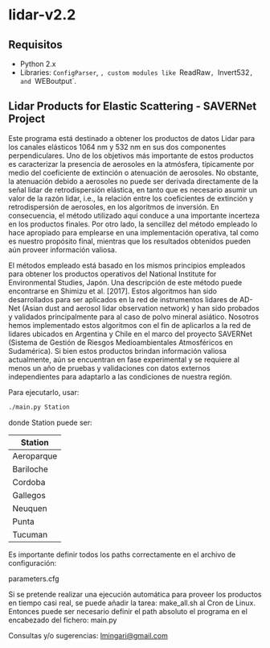 # lidar-v2.2

## Requisitos
- Python 2.x
- Libraries: `ConfigParser`, `, custom modules like `ReadRaw`, `Invert532`, and `WEBoutput`.

## Lidar Products for Elastic Scattering - SAVERNet Project

Este programa está destinado a obtener los productos de datos Lidar para los canales elásticos 1064 nm y 532 nm en sus dos componentes perpendiculares. Uno de los objetivos más importante de estos productos es caracterizar la presencia de aerosoles en la atmósfera, típicamente por medio del coeficiente de extinción o atenuación de aerosoles. No obstante, la atenuación debido a aerosoles no puede ser derivada directamente de la señal lidar de retrodispersión elástica, en tanto que es necesario asumir un valor de la razón lidar, i.e., la relación entre los coeficientes de extinción y retrodispersión de aerosoles, en los algoritmos de inversión. En consecuencia, el método utilizado aquí conduce a una importante incerteza en los productos finales. Por otro lado, la sencillez del método empleado lo hace 
apropiado para emplearse en una implementación operativa, tal como es nuestro propósito final, mientras que los resultados obtenidos pueden aún proveer información valiosa.

El métodos empleado está basado en los mismos principios empleados para obtener los productos operativos del National Institute for Environmental Studies, Japón. Una 
descripción de este método puede encontrarse en Shimizu et al. [2017]. Estos algoritmos han sido desarrollados para ser aplicados en la red de instrumentos lidares de AD-Net (Asian dust and aerosol lidar observation network) y han sido probados y validados principalmente para al caso  de polvo mineral asiático. Nosotros hemos implementado estos algoritmos con el fin de aplicarlos a la red de lidares ubicados en Argentina y Chile en el marco del proyecto SAVERNet (Sistema de Gestión de Riesgos Medioambientales Atmosféricos en Sudamérica). Si bien estos productos brindan información valiosa actualmente, aún se encuentran en fase experimental y se requiere al menos un año de pruebas y validaciones con datos externos independientes para adaptarlo a las condiciones de nuestra región.

Para ejecutarlo, usar:

```bash
./main.py Station
```
donde Station puede ser:

| Station    |
|------------|
| Aeroparque |
| Bariloche  |
| Cordoba    |
| Gallegos   |
| Neuquen    |
| Punta      |
| Tucuman    |

Es importante definir todos los paths correctamente en el archivo de configuración:

parameters.cfg

Si se pretende realizar una ejecución automática para proveer los productos en tiempo casi real, se puede añadir la tarea:
make_all.sh
al Cron de Linux. Entonces puede ser necesario definir el path absoluto el programa en el encabezado del fichero:
main.py

Consultas y/o sugerencias:
lmingari@gmail.com
